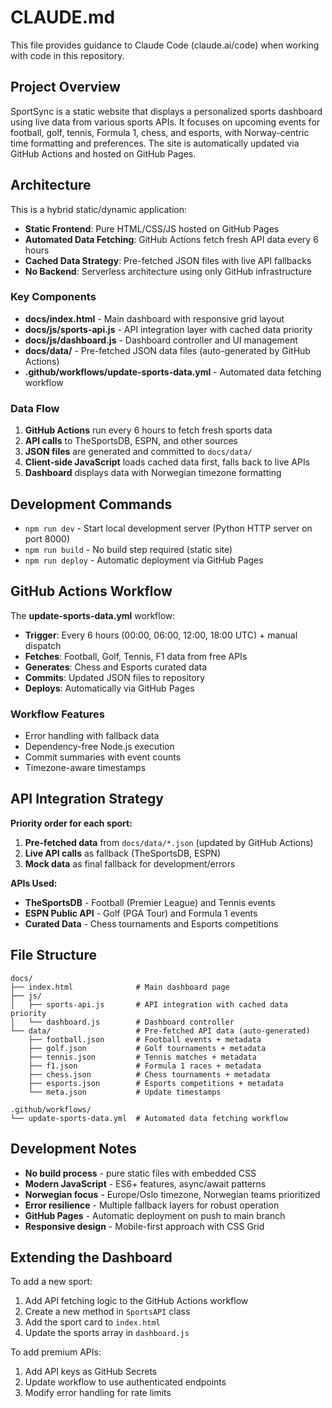 # CLAUDE.md

This file provides guidance to Claude Code (claude.ai/code) when working with code in this repository.

## Project Overview

SportSync is a static website that displays a personalized sports dashboard using live data from various sports APIs. It focuses on upcoming events for football, golf, tennis, Formula 1, chess, and esports, with Norway-centric time formatting and preferences. The site is automatically updated via GitHub Actions and hosted on GitHub Pages.

## Architecture

This is a hybrid static/dynamic application:
- **Static Frontend**: Pure HTML/CSS/JS hosted on GitHub Pages
- **Automated Data Fetching**: GitHub Actions fetch fresh API data every 6 hours
- **Cached Data Strategy**: Pre-fetched JSON files with live API fallbacks
- **No Backend**: Serverless architecture using only GitHub infrastructure

### Key Components

- **docs/index.html** - Main dashboard with responsive grid layout
- **docs/js/sports-api.js** - API integration layer with cached data priority
- **docs/js/dashboard.js** - Dashboard controller and UI management
- **docs/data/** - Pre-fetched JSON data files (auto-generated by GitHub Actions)
- **.github/workflows/update-sports-data.yml** - Automated data fetching workflow

### Data Flow

1. **GitHub Actions** run every 6 hours to fetch fresh sports data
2. **API calls** to TheSportsDB, ESPN, and other sources
3. **JSON files** are generated and committed to `docs/data/`
4. **Client-side JavaScript** loads cached data first, falls back to live APIs
5. **Dashboard** displays data with Norwegian timezone formatting

## Development Commands

- `npm run dev` - Start local development server (Python HTTP server on port 8000)
- `npm run build` - No build step required (static site)
- `npm run deploy` - Automatic deployment via GitHub Pages

## GitHub Actions Workflow

The **update-sports-data.yml** workflow:
- **Trigger**: Every 6 hours (00:00, 06:00, 12:00, 18:00 UTC) + manual dispatch
- **Fetches**: Football, Golf, Tennis, F1 data from free APIs
- **Generates**: Chess and Esports curated data
- **Commits**: Updated JSON files to repository
- **Deploys**: Automatically via GitHub Pages

### Workflow Features
- Error handling with fallback data
- Dependency-free Node.js execution
- Commit summaries with event counts
- Timezone-aware timestamps

## API Integration Strategy

**Priority order for each sport:**
1. **Pre-fetched data** from `docs/data/*.json` (updated by GitHub Actions)
2. **Live API calls** as fallback (TheSportsDB, ESPN)
3. **Mock data** as final fallback for development/errors

**APIs Used:**
- **TheSportsDB** - Football (Premier League) and Tennis events
- **ESPN Public API** - Golf (PGA Tour) and Formula 1 events
- **Curated Data** - Chess tournaments and Esports competitions

## File Structure

```
docs/
├── index.html              # Main dashboard page
├── js/
│   ├── sports-api.js       # API integration with cached data priority
│   └── dashboard.js        # Dashboard controller
└── data/                   # Pre-fetched API data (auto-generated)
    ├── football.json       # Football events + metadata
    ├── golf.json           # Golf tournaments + metadata
    ├── tennis.json         # Tennis matches + metadata
    ├── f1.json             # Formula 1 races + metadata
    ├── chess.json          # Chess tournaments + metadata
    ├── esports.json        # Esports competitions + metadata
    └── meta.json           # Update timestamps

.github/workflows/
└── update-sports-data.yml  # Automated data fetching workflow
```

## Development Notes

- **No build process** - pure static files with embedded CSS
- **Modern JavaScript** - ES6+ features, async/await patterns
- **Norwegian focus** - Europe/Oslo timezone, Norwegian teams prioritized
- **Error resilience** - Multiple fallback layers for robust operation
- **GitHub Pages** - Automatic deployment on push to main branch
- **Responsive design** - Mobile-first approach with CSS Grid

## Extending the Dashboard

To add a new sport:
1. Add API fetching logic to the GitHub Actions workflow
2. Create a new method in `SportsAPI` class
3. Add the sport card to `index.html`
4. Update the sports array in `dashboard.js`

To add premium APIs:
1. Add API keys as GitHub Secrets
2. Update workflow to use authenticated endpoints
3. Modify error handling for rate limits